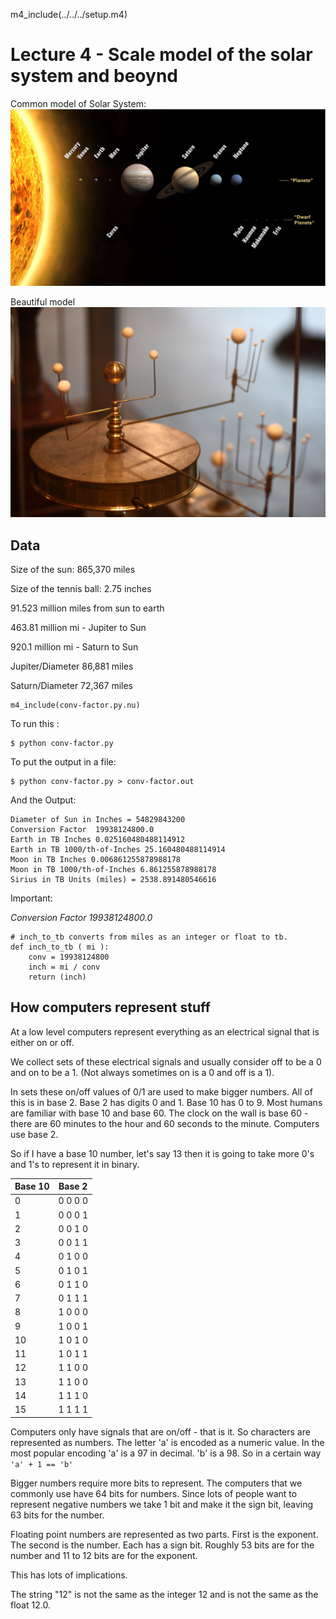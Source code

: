 m4_include(../../../setup.m4)

# Lecture 4 - Scale model of the solar system and beoynd

Common model of Solar System: <br>
![Planets2008.jpg](Planets2008.jpg)

Beautiful model <br>
![Planetarium_in_Putnam_Gallery_2-2009-11-24.jpg](Planetarium_in_Putnam_Gallery_2-2009-11-24.jpg)

## Data

Size of the sun:  865,370 miles

Size of the tennis ball: 2.75 inches

91.523 million miles from sun to earth

463.81 million mi - Jupiter to Sun

920.1 million mi - Saturn to Sun

Jupiter/Diameter 86,881 miles

Saturn/Diameter 72,367 miles


```
m4_include(conv-factor.py.nu)
```

To run this :

```
$ python conv-factor.py
```

To put the output in a file:

```
$ python conv-factor.py > conv-factor.out
```

And the Output:

```
Diameter of Sun in Inches = 54829843200
Conversion Factor  19938124800.0
Earth in TB Inches 0.025160480488114912
Earth in TB 1000/th-of-Inches 25.160480488114914
Moon in TB Inches 0.006861255878988178
Moon in TB 1000/th-of-Inches 6.861255878988178
Sirius in TB Units (miles) = 2538.891480546616
```

Important:

_Conversion Factor  19938124800.0_


```
# inch_to_tb converts from miles as an integer or float to tb.  
def inch_to_tb ( mi ):
    conv = 19938124800
    inch = mi / conv
    return (inch)
```













## How computers represent stuff

At a low level computers represent everything as an electrical signal
that is either on or off.

We collect sets of these electrical signals and usually consider off
to be a 0 and on to be a 1.  (Not always sometimes on is a 0 and off
is a 1).

In sets these on/off values of 0/1 are used to make bigger numbers.
All of this is in base 2.  Base 2 has digits 0 and 1.  Base 10 has 
0 to 9.   Most humans are familiar with base 10 and base 60.
The clock on the wall is base 60 - there are 60 minutes to the hour
and 60 seconds to the minute.  Computers use base 2.

So if I have a base 10 number, let's say 13 then it is going to 
take more 0's and 1's to represent it in binary.

| Base 10 | Base 2   |
|---------|----------|
|     0   | 0 0 0 0  |
|     1   | 0 0 0 1  |
|     2   | 0 0 1 0  |
|     3   | 0 0 1 1  |
|     4   | 0 1 0 0  |
|     5   | 0 1 0 1  |
|     6   | 0 1 1 0  |
|     7   | 0 1 1 1  |
|     8   | 1 0 0 0  |
|     9   | 1 0 0 1  |
|    10   | 1 0 1 0  |
|    11   | 1 0 1 1  |
|    12   | 1 1 0 0  |
|    13   | 1 1 0 0  |
|    14   | 1 1 1 0  |
|    15   | 1 1 1 1  |


Computers only have signals that are on/off - that is it.
So characters are represented as numbers.  The letter 'a'
is encoded as a numeric value.  In the most popular encoding
'a' is a 97 in decimal.  'b' is a 98.  So in a certain way
`'a' + 1 == 'b'`

Bigger numbers require more bits to represent.  The computers
that we commonly use have 64 bits for numbers.  Since lots of
people want to represent negative numbers we take 1 bit and 
make it the sign bit, leaving 63 bits for the number.

Floating point numbers are represented as two parts.
First is the exponent.  The second is the number.  Each
has a sign bit.  Roughly 53 bits are for the number and
11 to 12 bits are for the exponent.

This has lots of implications.

The string "12" is not the same as the integer 12
and is not the same as the float 12.0.


